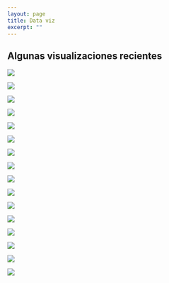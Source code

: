 ```yaml
---
layout: page
title: Data viz
excerpt: ""
---
```


## Algunas visualizaciones recientes 

![](images/ima2.png)

![](images/ima5.png)

![](images/ima6.png)

![](images/ima1.png)

![](images/ima11.png)

![](images/ima10.png)

![](images/ima12.png)

![](images/ima14.png)

![](images/ani1.gif)

![](images/ani8.gif)

![](images/ima13.png)

![](images/ima4.png)

![](images/ima7.png)

![](images/inicio.png)

![](images/ima8.jpg)

![](images/ima9.png)
